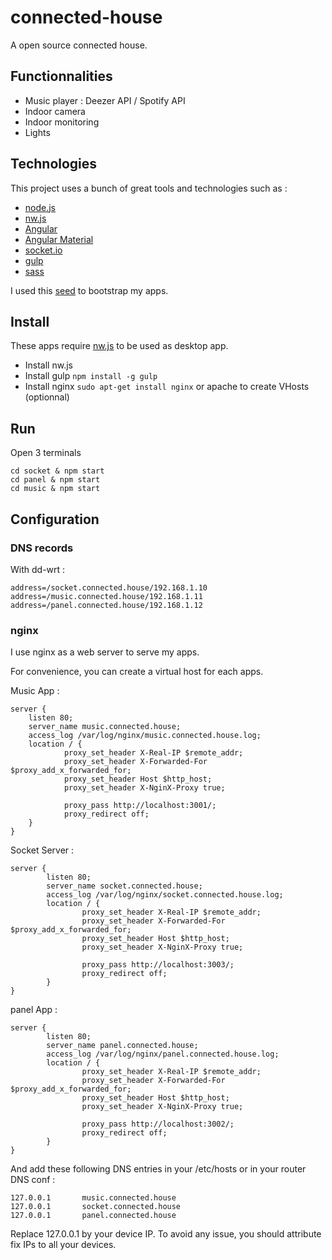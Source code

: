 # connected-house
A open source connected house.

## Functionnalities

- Music player : Deezer API / Spotify API
- Indoor camera
- Indoor monitoring
- Lights

## Technologies

This project uses a bunch of great tools and technologies such as :

- [node.js](http://nodejs.org/)
- [nw.js](https://github.com/nwjs/nw.js)
- [Angular](https://angularjs.org/)
- [Angular Material](https://material.angularjs.org/)
- [socket.io](http://socket.io/)
- [gulp](http://gulpjs.com/)
- [sass](http://sass-lang.com/)

I used this [seed](https://github.com/MatthieuLemoine/angular-material-express-seed.git) to bootstrap my apps.

## Install

These apps require [nw.js](https://github.com/nwjs/nw.js) to be used as desktop app.

- Install nw.js
- Install gulp `npm install -g gulp`
- Install nginx `sudo apt-get install nginx` or apache to create VHosts (optionnal)

## Run

Open 3 terminals

    cd socket & npm start
    cd panel & npm start
    cd music & npm start

## Configuration

### DNS records

With dd-wrt :

    address=/socket.connected.house/192.168.1.10
    address=/music.connected.house/192.168.1.11
    address=/panel.connected.house/192.168.1.12

### nginx

I use nginx as a web server to serve my apps.

For convenience, you can create a virtual host for each apps.

Music App :

    server {
        listen 80;
        server_name music.connected.house;
        access_log /var/log/nginx/music.connected.house.log;
        location / {
                proxy_set_header X-Real-IP $remote_addr;
                proxy_set_header X-Forwarded-For $proxy_add_x_forwarded_for;
                proxy_set_header Host $http_host;
                proxy_set_header X-NginX-Proxy true;

                proxy_pass http://localhost:3001/;
                proxy_redirect off;
        }
    }

Socket Server :

    server {
            listen 80;
            server_name socket.connected.house;
            access_log /var/log/nginx/socket.connected.house.log;
            location / {
                    proxy_set_header X-Real-IP $remote_addr;
                    proxy_set_header X-Forwarded-For $proxy_add_x_forwarded_for;
                    proxy_set_header Host $http_host;
                    proxy_set_header X-NginX-Proxy true;

                    proxy_pass http://localhost:3003/;
                    proxy_redirect off;
            }
    }

panel App :

    server {
            listen 80;
            server_name panel.connected.house;
            access_log /var/log/nginx/panel.connected.house.log;
            location / {
                    proxy_set_header X-Real-IP $remote_addr;
                    proxy_set_header X-Forwarded-For $proxy_add_x_forwarded_for;
                    proxy_set_header Host $http_host;
                    proxy_set_header X-NginX-Proxy true;

                    proxy_pass http://localhost:3002/;
                    proxy_redirect off;
            }
    }

And add these following DNS entries in your /etc/hosts or in your router DNS conf :

    127.0.0.1       music.connected.house
    127.0.0.1       socket.connected.house
    127.0.0.1       panel.connected.house  

Replace 127.0.0.1 by your device IP. To avoid any issue, you should attribute fix IPs to all your devices.
